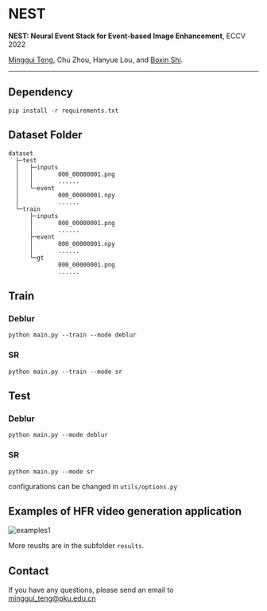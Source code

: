 # NEST

**NEST: Neural Event Stack for Event-based Image Enhancement**, ECCV 2022

[Minggui Teng](https://tengminggui.cn/), Chu Zhou, Hanyue Lou, and [Boxin Shi](https://ci.idm.pku.edu.cn/).
___

## Dependency

```shell
pip install -r requirements.txt
```


## Dataset Folder

```
dataset
  ├─test
  │   ├─inputs  
  │   │       000_00000001.png
  │   │       ......   
  │   └─event
  │           000_00000001.npy
  │           ......
  └─train
      ├─inputs
      │       000_00000001.png
      │       ......     
      ├─event
      │       000_00000001.npy
      │       ......
      └─gt
              000_00000001.png
              ......               
```

## Train

### Deblur
```shell
python main.py --train --mode deblur 
```
### SR
```shell
python main.py --train --mode sr
```

## Test

### Deblur
```shell
python main.py --mode deblur 
```
### SR
```shell
python main.py --mode sr
```

configurations can be changed in `utils/options.py`

## Examples of HFR video generation application
![examples1](./demo/example-v1.gif)


More reuslts are in the subfolder `results`.


## Contact
If you have any questions, please send an email to minggui_teng@pku.edu.cn